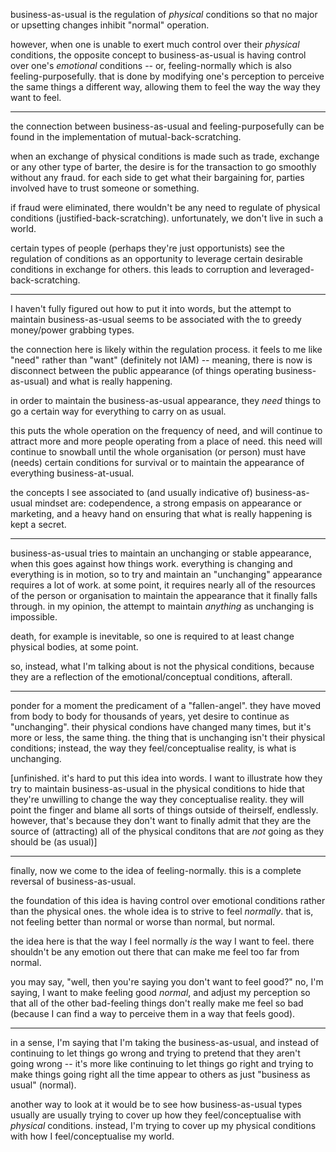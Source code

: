 business-as-usual is the regulation of *physical* conditions so that no major or upsetting changes inhibit "normal" operation.

however, when one is unable to exert much control over their *physical* conditions, the opposite concept to business-as-usual is having control over one's *emotional* conditions -- or, feeling-normally which is also feeling-purposefully. that is done by modifying one's perception to perceive the same things a different way, allowing them to feel the way the way they want to feel.

---

the connection between business-as-usual and feeling-purposefully can be found in the implementation of mutual-back-scratching.

when an exchange of physical conditions is made such as trade, exchange or any other type of barter, the desire is for the transaction to go smoothly without any fraud. for each side to get what their bargaining for, parties involved have to trust someone or something.

if fraud were eliminated, there wouldn't be any need to regulate of physical conditions (justified-back-scratching). unfortunately, we don't live in such a world.

certain types of people (perhaps they're just opportunists) see the regulation of conditions as an opportunity to leverage certain desirable conditions in exchange for others. this leads to corruption and leveraged-back-scratching.

---

I haven't fully figured out how to put it into words, but the attempt to maintain business-as-usual seems to be associated with the to greedy money/power grabbing types.

the connection here is likely within the regulation process. it feels to me like "need" rather than "want" (definitely not IAM) -- meaning, there is now is disconnect between the public appearance (of things operating business-as-usual) and what is really happening.

in order to maintain the business-as-usual appearance, they *need* things to go a certain way for everything to carry on as usual.

this puts the whole operation on the frequency of need, and will continue to attract more and more people operating from a place of need. this need will continue to snowball until the whole organisation (or person) must have (needs) certain conditions for survival or to maintain the appearance of everything business-at-usual.

the concepts I see associated to (and usually indicative of) business-as-usual mindset are: codependence, a strong empasis on appearance or marketing, and a heavy hand on ensuring that what is really happening is kept a secret.

---

business-as-usual tries to maintain an unchanging or stable appearance, when this goes against how things work. everything is changing and everything is in motion, so to try and maintain an "unchanging" appearance requires a lot of work. at some point, it requires nearly all of the resources of the person or organisation to maintain the appearance that it finally falls through. in my opinion, the attempt to maintain *anything* as unchanging is impossible.

death, for example is inevitable, so one is required to at least change physical bodies, at some point.

so, instead, what I'm talking about is not the physical conditions, because they are a reflection of the emotional/conceptual conditions, afterall.

---

ponder for a moment the predicament of a "fallen-angel". they have moved from body to body for thousands of years, yet desire to continue as "unchanging". their physical condions have changed many times, but it's more or less, the same thing. the thing that is unchanging isn't their physical conditions; instead, the way they feel/conceptualise reality, is what is unchanging.

[unfinished. it's hard to put this idea into words. I want to illustrate how they try to maintain business-as-usual in the physical conditions to hide that they're unwilling to change the way they conceptualise reality. they will point the finger and blame all sorts of things outside of theirself, endlessly. however, that's because they don't want to finally admit that they are the source of (attracting) all of the physical conditons that are *not* going as they should be (as usual)]

---

finally, now we come to the idea of feeling-normally. this is a complete reversal of business-as-usual.

the foundation of this idea is having control over emotional conditions rather than the physical ones. the whole idea is to strive to feel *normally*. that is, not feeling better than normal or worse than normal, but normal.

the idea here is that the way I feel normally *is* the way I want to feel. there shouldn't be any emotion out there that can make me feel too far from normal.

you may say, "well, then you're saying you don't want to feel good?" no, I'm saying, I want to make feeling good *normal*, and adjust my perception so  that all of the other bad-feeling things don't really make me feel so bad (because I can find a way to perceive them in a way that feels good).

---

in a sense, I'm saying that I'm taking the business-as-usual, and instead of continuing to let things go wrong and trying to pretend that they aren't going wrong -- it's more like continuing to let things go right and trying to make things going right all the time appear to others as just "business as usual" (normal).

another way to look at it would be to see how business-as-usual types usually are usually trying to cover up how they feel/conceptualise with *physical* conditions. instead, I'm trying to cover up my physical conditions with how I feel/conceptualise my world.
